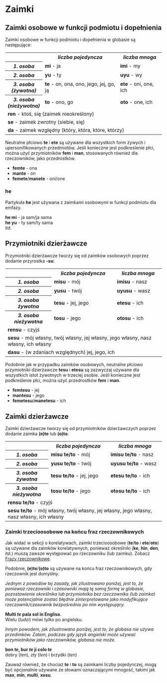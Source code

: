 <h1>Zaimki</h1>
<p>
</p>
<h2>Zaimki osobowe w funkcji podmiotu i dopełnienia</h2>
<p>Zaimki osobowe w funkcji podmiotu i dopełnienia w globasie są następujące:</p>
<table style="width:100%">
	<tbody>
		<tr>
			<td></td>
			<th><b><i>liczba pojedyncza</i></b></th>
			<th><b><i>liczba mnoga</i></b></th>
		</tr>
		<tr>
			<th><b><i>1. osoba</i></b></th>
			<td><b>mi</b> - ja</td>
			<td><b>imi</b> - my</td>
		</tr>
		<tr>
			<th><b><i>2. osoba</i></b></th>
			<td><b>yu</b> - ty</td>
			<td><b>uyu</b> - wy</td>
		</tr>
		<tr>
			<th><b><i>3. osoba<br />(żywotna)</i></b></th>
			<td><b>te</b> - on, ona, ono, jego, jej, go, ją</td>
			<td><b>ete</b> - oni, one, ich</td>
		</tr>
		<tr>
			<th><b><i>3. osoba<br />(nieżywotna)</i></b></th>
			<td><b>to</b> - ono, go</td>
			<td><b>oto</b> - one, ich</td>
		</tr>
		<tr>
			<td colspan="3"><b>ren</b> - ktoś, się (zaimek nieokreślony)</td>
		</tr>
		<tr>
			<td colspan="3"><b>se</b> - zaimek zwrotny (siebie, się) </td>
		</tr>
		<tr>
			<td colspan="3"><b>da</b> - zaimek względny (który, która, które, którzy)</td>
		</tr>
	</tbody>
</table>
<p>Neutralne płciowo <strong>te</strong> i <strong>ete</strong> są używane dla wszystkich form żywych i
	upersonifikowanych przedmiotów. Jeśli konieczne jest podkreślenie płci, można użyć przymiotników
	<strong>fem</strong> i <strong>man</strong>, stosowanych również dla rzeczowników, jako przedrostków.</p>
<ul>
	<li><strong>femte</strong> - ona</li>
	<li><strong>mante</strong> - on</li>
	<li><strong>femete</strong>/<strong>manete</strong> - oni/one</li>
</ul>
<h3>he</h3>
<p>Partykuła <strong>he</strong> jest używana z zaimkami osobowymi w funkcji podmiotu dla emfazy.</p>
<p><strong>he mi</strong> - ja sam/ja sama<br />
	<strong>he yu</strong> - ty sam/ty sama<br /> itd.
</p>
<h2>Przymiotniki dzierżawcze <span id="suyali_sifalexi"></span></h2>
<p>Przymiotniki dzierżawcze tworzy się od zaimków osobowych poprzez dodanie przyrostka <strong>-su</strong>:</p>
<table style="width:100%">
	<tbody>
		<tr>
			<td></td>
			<th><b><i>liczba pojedyncza</i></b></th>
			<th><b><i>liczba mnoga</i></b></th>
		</tr>
		<tr>
			<th><b><i>1. osoba</i></b></th>
			<td><b>misu</b> - mój</td>
			<td><b>imisu</b> - nasz</td>
		</tr>
		<tr>
			<th><b><i>2. osoba</i></b></th>
			<td><b>yusu</b> - twój</td>
			<td><b>uyusu</b> - wasz</td>
		</tr>
		<tr>
			<th><b><i>3. osoba<br />żywotna</i></b></th>
			<td><b>tesu</b> - jej, jego</td>
			<td><b>etesu</b> - ich</td>
		</tr>
		<tr>
			<th><b><i>3. osoba<br />nieżywotna</i></b></th>
			<td><b>tosu</b> - jego</td>
			<td><b>otosu</b> - ich</td>
		</tr>
		<tr>
			<td colspan="3"><b>rensu</b> - czyjś</td>
		</tr>
		<tr>
			<td colspan="3"><b>sesu</b> - mój własny, twój własny, jej własny, jego własny, nasz własny, ich własny
			</td>
		</tr>
		<tr>
			<td colspan="3"><b>dasu</b> - (w zdaniach względnych) jej, jego, ich </td>
		</tr>
	</tbody>
</table>
<p>Podobnie jak w przypadku zaimków osobowych, neutralne płciowo przymiotniki dzierżawcze <strong>tesu</strong> i
	<strong>etesu</strong> są zazwyczaj używane dla wszystkich istot żywotnych w trzeciej osobie. Jeśli konieczne jest
	podkreślenie płci, można użyć przedrostków <strong>fem</strong> i <strong>man</strong>.</p>
<ul>
	<li><strong>femtesu</strong> - jej</li>
	<li><strong>mantesu</strong> - jego</li>
	<li><strong>femetesu</strong>/<strong>manetesu</strong> - ich</li>
</ul>
<h2>Zaimki dzierżawcze</h2>
<p>Zaimki dzierżawcze tworzy się od przymiotników dzierżawczych poprzez dodanie zaimka <strong>(e)te</strong> lub
	<strong>(o)to</strong>:</p>
<table style="width:100%">
	<tbody>
		<tr>
			<td></td>
			<th><b><i>liczba pojedyncza</i></b></th>
			<th><b><i>liczba mnoga</i></b></th>
		</tr>
		<tr>
			<th><b><i>1. osoba</i></b></th>
			<td><b>misu te/to</b> - mój</td>
			<td><b>imisu te/to</b> - nasz</td>
		</tr>
		<tr>
			<th><b><i>2. osoba</i></b></th>
			<td><b>yusu te/to</b> - twój</td>
			<td><b>uyusu te/to</b> - wasz</td>
		</tr>
		<tr>
			<th><b><i>3. osoba<br />żywotna</i></b></th>
			<td><b>tesu te/to</b> - jej, jego</td>
			<td><b>etesu te/to</b> - ich</td>
		</tr>
		<tr>
			<th><b><i>3. osoba<br />nieżywotna</i></b></th>
			<td><b>tosu te/to</b> - jego</td>
			<td><b>otosu te/to</b> - ich</td>
		</tr>
		<tr>
			<td colspan="3"><b>rensu te/to</b> - czyjś</td>
		</tr>
		<tr>
			<td colspan="3"><b>sesu te/to</b> - mój własny, twój własny, jej własny, jego własny, nasz własny, ich
				własny </td>
		</tr>
	</tbody>
</table>
<h3>Zaimki trzecioosobowe na końcu fraz rzeczownikowych</h3>
<p>Jak widać w sekcji o korelatywach, zaimki trzecioosobowe (<strong>te</strong>/<strong>to</strong> i
	<strong>ete</strong>/<strong>oto</strong>) są używane dla zaimków korelatywnych, ponieważ określniki
	(<strong>ke</strong>, <strong>hin</strong>, <strong>den</strong>, itd.) muszą zawsze występować po rzeczowniku (lub
	zaimku). Zobacz <a href="./jumlemonli-estrutur.html#pornamelexi_in_namelexili_jumlemon">Frazy rzeczownikowe</a>.</p>
<p>Podobnie, <strong>(e)te</strong>/<strong>(o)to</strong> są używane na końcu fraz rzeczownikowych, gdy rzeczownik jest
	domyślny. </p>
<p><em>Jednym z powodów tej zasady, jak zilustrowano poniżej, jest to, że ponieważ rzeczowniki i czasowniki mają tę samą
		formę w globasie, pozostawienie określnika lub przymiotnika bez rzeczownika (lub zaimka) może potencjalnie
		zostać błędnie zinterpretowane jako modyfikujące rzeczownik/czasownik bezpośrednio po nim występujący.</em></p>
<p><strong>Multi <em>te</em> pala sol in Englisa.</strong><br /> Wielu (<em>ludzi</em>) mówi tylko po angielsku.</p>
<p><em>Innym powodem, jak zilustrowano poniżej, jest to, że globasa nie używa przedimków. Zatem, podczas gdy język
		angielski może używać przymiotników jako rzeczowników, globasa nie może.</em></p>
<p><strong>bon <em>te</em>, bur <em>te</em> ji colo <em>te</em></strong><br /> dobry (<em>ten</em>), zły (<em>ten</em>)
	i brzydki (<em>ten</em>)</p>
<p>Zauważ również, że chociaż <strong>te</strong> i <strong>to</strong> są zaimkami liczby pojedynczej, mogą być
	opcjonalnie używane ze słowami oznaczającymi mnogość, takimi jak <strong>max</strong>, <strong>min</strong>,
	<strong>multi</strong>, <strong>xosu</strong>. </p>
<p></p>
